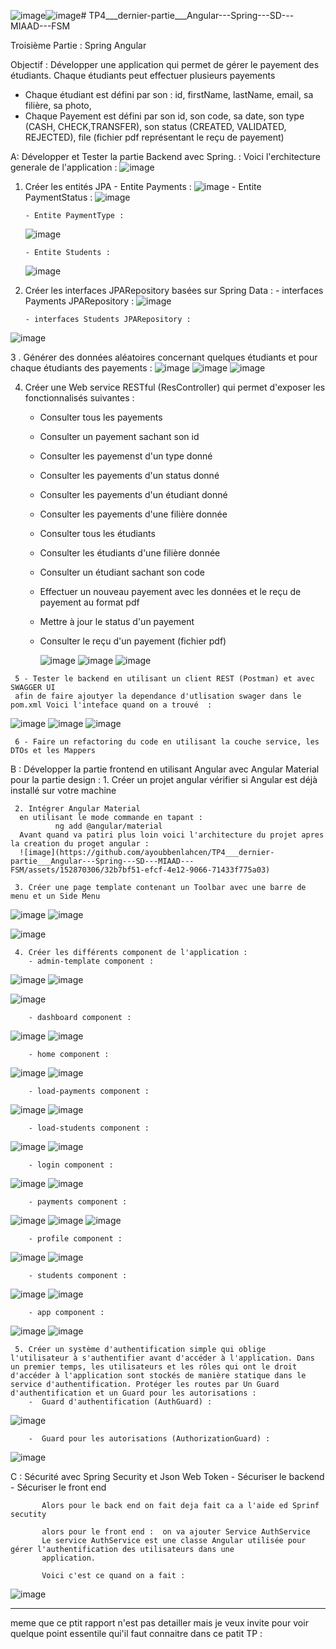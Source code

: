 ![image](https://github.com/ayoubbenlahcen/TP4___dernier-partie___Angular---Spring---SD---MIAAD---FSM/assets/152870306/2279f627-e4ae-4f1b-902d-08fa5db411e6)![image](https://github.com/ayoubbenlahcen/TP4___dernier-partie___Angular---Spring---SD---MIAAD---FSM/assets/152870306/04b0e4e5-805e-4bcf-8af1-bae9cfe4b13c)# TP4___dernier-partie___Angular---Spring---SD---MIAAD---FSM


Troisième Partie : Spring Angular

Objectif : 
Développer une application qui permet de gérer le payement des étudiants. Chaque étudiants peut effectuer plusieurs payements
- Chaque étudiant est défini par son : id, firstName, lastName, email, sa filière, sa photo,
- Chaque Payement est défini par son id, son code, sa date, son type (CASH, CHECK,TRANSFER), son status (CREATED, VALIDATED, REJECTED), file (fichier pdf représentant le reçu de payement)

A: Développer et Tester la partie Backend avec Spring. :
  Voici l'erchitecture generale de l'application : 
  ![image](https://github.com/ayoubbenlahcen/TP4___dernier-partie___Angular---Spring---SD---MIAAD---FSM/assets/152870306/a9ad2159-f2e3-49c8-9bc9-b676e6d76b25)

   1. Créer les entités JPA
          - Entite Payments : 
          ![image](https://github.com/ayoubbenlahcen/TP4___dernier-partie___Angular---Spring---SD---MIAAD---FSM/assets/152870306/a084e8b7-909d-47a0-a4dd-912e0347313d)
          - Entite PaymentStatus :
      ![image](https://github.com/ayoubbenlahcen/TP4___dernier-partie___Angular---Spring---SD---MIAAD---FSM/assets/152870306/8106eb83-8684-480c-a3d4-b66919c58ecf)
 
          - Entite PaymentType :
      ![image](https://github.com/ayoubbenlahcen/TP4___dernier-partie___Angular---Spring---SD---MIAAD---FSM/assets/152870306/3cf23e7f-75dc-466f-a8b3-74bc9628103e)

          - Entite Students :
      ![image](https://github.com/ayoubbenlahcen/TP4___dernier-partie___Angular---Spring---SD---MIAAD---FSM/assets/152870306/3cb454a0-4838-4045-b14a-82fa2803522a)
  
   2. Créer les interfaces JPARepository basées sur Spring Data :
          - interfaces Payments JPARepository  :
      ![image](https://github.com/ayoubbenlahcen/TP4___dernier-partie___Angular---Spring---SD---MIAAD---FSM/assets/152870306/1ac19d7a-8619-43cd-9a58-141bb958bfff)
      
          - interfaces Students JPARepository :
![image](https://github.com/ayoubbenlahcen/TP4___dernier-partie___Angular---Spring---SD---MIAAD---FSM/assets/152870306/59ee33fd-85a8-4d29-b4ab-3bd8d2b828a9)

   3 . Générer des données aléatoires concernant quelques étudiants et pour chaque étudiants des payements : 
   ![image](https://github.com/ayoubbenlahcen/TP4___dernier-partie___Angular---Spring---SD---MIAAD---FSM/assets/152870306/9df9ca36-0efa-4f77-b8a6-362ee68c46cb)
   ![image](https://github.com/ayoubbenlahcen/TP4___dernier-partie___Angular---Spring---SD---MIAAD---FSM/assets/152870306/ec3f755f-34ef-4f2f-aefc-db282815a7d1)
   ![image](https://github.com/ayoubbenlahcen/TP4___dernier-partie___Angular---Spring---SD---MIAAD---FSM/assets/152870306/804dd7c0-52a6-491c-83b5-82e433f585ee)

   4. Créer une Web service RESTful (ResController) qui permet d'exposer les fonctionnalisés suivantes :
        - Consulter tous les payements
        - Consulter un payement sachant son id
        - Consulter les payemenst d'un type donné
        - Consulter les payements d'un status donné
        - Consulter les payements d'un étudiant donné
        - Consulter les payements d'une filière donnée
        - Consulter tous les étudiants
        - Consulter les étudiants d'une filière donnée
        - Consulter un étudiant sachant son code
        - Effectuer un nouveau payement avec les données et le reçu de payement au format pdf
        - Mettre à jour le status d'un payement
        - Consulter le reçu d'un payement  (fichier pdf)

          ![image](https://github.com/ayoubbenlahcen/TP4___dernier-partie___Angular---Spring---SD---MIAAD---FSM/assets/152870306/09435de1-000a-4836-8d82-c6101db68241)
          ![image](https://github.com/ayoubbenlahcen/TP4___dernier-partie___Angular---Spring---SD---MIAAD---FSM/assets/152870306/eeda736c-9a9d-4bed-9d48-563f145e4f8a)
          ![image](https://github.com/ayoubbenlahcen/TP4___dernier-partie___Angular---Spring---SD---MIAAD---FSM/assets/152870306/5cd06198-fc4b-4294-8d68-06ea9dd5beb9)


     5 - Tester le backend en utilisant un client REST (Postman) et avec SWAGGER UI
     afin de faire ajoutyer la dependance d'utlisation swager dans le pom.xml Voici l'inteface quand on a trouvé  : 
![image](https://github.com/ayoubbenlahcen/TP4___dernier-partie___Angular---Spring---SD---MIAAD---FSM/assets/152870306/9540224c-f761-411f-9a0e-d2a18b94626a)
![image](https://github.com/ayoubbenlahcen/TP4___dernier-partie___Angular---Spring---SD---MIAAD---FSM/assets/152870306/7a9a2bf2-56b1-414f-bc16-f9c36097c4eb)
![image](https://github.com/ayoubbenlahcen/TP4___dernier-partie___Angular---Spring---SD---MIAAD---FSM/assets/152870306/f37d8e9c-b9b5-4eee-bf50-1b5e8da228df)

     6 - Faire un refactoring du code en utilisant la couche service, les DTOs et les Mappers
B : Développer la partie frontend en utilisant Angular avec Angular Material pour la partie design : 
     1. Créer un projet angular
          vérifier si Angular est déjà installé sur votre machine
          
     2. Intégrer Angular Material
      en utilisant le mode commande en tapant : 
              ng add @angular/material
      Avant quand va patiri plus loin voici l'architecture du projet apres la creation du proget angular : 
      ![image](https://github.com/ayoubbenlahcen/TP4___dernier-partie___Angular---Spring---SD---MIAAD---FSM/assets/152870306/32b7bf51-efcf-4e12-9066-71433f775a03)

     3. Créer une page template contenant un Toolbar avec une barre de menu et un Side Menu
  ![image](https://github.com/ayoubbenlahcen/TP4___dernier-partie___Angular---Spring---SD---MIAAD---FSM/assets/152870306/6a6fef9f-e2b5-4741-afa0-b674ba21041b)
![image](https://github.com/ayoubbenlahcen/TP4___dernier-partie___Angular---Spring---SD---MIAAD---FSM/assets/152870306/0a9dd6d6-8d13-4446-994c-796b1baf86b3)

![image](https://github.com/ayoubbenlahcen/TP4___dernier-partie___Angular---Spring---SD---MIAAD---FSM/assets/152870306/314913e2-3814-4d1b-b277-73508bf70e5a)

     4. Créer les différents component de l'application : 
        - admin-template component :
  ![image](https://github.com/ayoubbenlahcen/TP4___dernier-partie___Angular---Spring---SD---MIAAD---FSM/assets/152870306/55a71562-b8d5-4973-9331-f5a6f32c2fec)
![image](https://github.com/ayoubbenlahcen/TP4___dernier-partie___Angular---Spring---SD---MIAAD---FSM/assets/152870306/66e7b0de-bd16-46f0-afa7-29d6ed5570be)

![image](https://github.com/ayoubbenlahcen/TP4___dernier-partie___Angular---Spring---SD---MIAAD---FSM/assets/152870306/1183999a-9d36-4d87-a078-fe3e9b409909)

        - dashboard component :
  ![image](https://github.com/ayoubbenlahcen/TP4___dernier-partie___Angular---Spring---SD---MIAAD---FSM/assets/152870306/6dde98ff-9487-434b-ad66-b85a9cdc9f92)
![image](https://github.com/ayoubbenlahcen/TP4___dernier-partie___Angular---Spring---SD---MIAAD---FSM/assets/152870306/f43a3201-72a2-4bc6-8cf7-8f53e8da2517)

        - home component :
  ![image](https://github.com/ayoubbenlahcen/TP4___dernier-partie___Angular---Spring---SD---MIAAD---FSM/assets/152870306/09970a95-4658-4bc5-b11c-ccebc7d70faa)
![image](https://github.com/ayoubbenlahcen/TP4___dernier-partie___Angular---Spring---SD---MIAAD---FSM/assets/152870306/24d1e523-6600-4620-b6e6-7d06a6dd3b07)

        - load-payments component :
![image](https://github.com/ayoubbenlahcen/TP4___dernier-partie___Angular---Spring---SD---MIAAD---FSM/assets/152870306/9f1f1fb7-5ab6-4a10-a528-3013912b5554)
![image](https://github.com/ayoubbenlahcen/TP4___dernier-partie___Angular---Spring---SD---MIAAD---FSM/assets/152870306/0aaa559c-3594-406a-9fd9-5e460d2562c7)

        - load-students component :
![image](https://github.com/ayoubbenlahcen/TP4___dernier-partie___Angular---Spring---SD---MIAAD---FSM/assets/152870306/7de6719b-60fc-4477-ab92-9c86eb85ddd7)
![image](https://github.com/ayoubbenlahcen/TP4___dernier-partie___Angular---Spring---SD---MIAAD---FSM/assets/152870306/49255983-e0b5-41cc-bc1d-1e8923483ae0)

        - login component :
![image](https://github.com/ayoubbenlahcen/TP4___dernier-partie___Angular---Spring---SD---MIAAD---FSM/assets/152870306/7f8fb15b-a4db-4de5-bb5f-948c1cfc0af5)
![image](https://github.com/ayoubbenlahcen/TP4___dernier-partie___Angular---Spring---SD---MIAAD---FSM/assets/152870306/e3d7532f-5c44-4b23-adab-a21cd1564d17)


        - payments component :
![image](https://github.com/ayoubbenlahcen/TP4___dernier-partie___Angular---Spring---SD---MIAAD---FSM/assets/152870306/8c1d9287-f7f0-470c-84ec-2987f685d4de)
![image](https://github.com/ayoubbenlahcen/TP4___dernier-partie___Angular---Spring---SD---MIAAD---FSM/assets/152870306/80a0e79c-92ff-4a7c-87aa-e3834001135f)
![image](https://github.com/ayoubbenlahcen/TP4___dernier-partie___Angular---Spring---SD---MIAAD---FSM/assets/152870306/75c14b69-aade-4237-bfed-18f96e15bf8c)

        - profile component :
![image](https://github.com/ayoubbenlahcen/TP4___dernier-partie___Angular---Spring---SD---MIAAD---FSM/assets/152870306/a4fa9b2c-d79f-4866-aa47-e827d69f5ae1)
![image](https://github.com/ayoubbenlahcen/TP4___dernier-partie___Angular---Spring---SD---MIAAD---FSM/assets/152870306/812631f7-5ff0-4819-b318-9644356b5b58)

        - students component :
![image](https://github.com/ayoubbenlahcen/TP4___dernier-partie___Angular---Spring---SD---MIAAD---FSM/assets/152870306/dc53d042-da23-4a7a-8468-9765c24bdae1)
![image](https://github.com/ayoubbenlahcen/TP4___dernier-partie___Angular---Spring---SD---MIAAD---FSM/assets/152870306/3784da9a-e84d-44b9-8980-037f7f2fa91a)

        - app component :
![image](https://github.com/ayoubbenlahcen/TP4___dernier-partie___Angular---Spring---SD---MIAAD---FSM/assets/152870306/e97e5f5f-e3e8-4e9c-b6fb-eaf7cbcd4c52)
![image](https://github.com/ayoubbenlahcen/TP4___dernier-partie___Angular---Spring---SD---MIAAD---FSM/assets/152870306/401a6370-5889-43ab-8eb1-2016efe4537c)

     5. Créer un système d'authentification simple qui oblige l'utilisateur à s'authentifier avant d'accéder à l'application. Dans un premier temps, les utilisateurs et les rôles qui ont le droit d'accéder à l'application sont stockés de manière statique dans le service d'authentification. Protéger les routes par Un Guard d'authentification et un Guard pour les autorisations :
        -  Guard d'authentification (AuthGuard) :
![image](https://github.com/ayoubbenlahcen/TP4___dernier-partie___Angular---Spring---SD---MIAAD---FSM/assets/152870306/873cc7df-9070-4367-a0aa-b1538027689b)

        -  Guard pour les autorisations (AuthorizationGuard) :
![image](https://github.com/ayoubbenlahcen/TP4___dernier-partie___Angular---Spring---SD---MIAAD---FSM/assets/152870306/a1a13a11-92a0-4bc2-9f69-46d7ea1fb736)

  C : Sécurité avec Spring Security et Json Web Token
           - Sécuriser le backend
           - Sécuriser le front end

           Alors pour le back end on fait deja fait ca a l'aide ed Sprinf secutity 

           alors pour le front end :  on va ajouter Service AuthService
           Le service AuthService est une classe Angular utilisée pour gérer l'authentification des utilisateurs dans une
           application.

           Voici c'est ce quand on a fait : 
![image](https://github.com/ayoubbenlahcen/TP4___dernier-partie___Angular---Spring---SD---MIAAD---FSM/assets/152870306/ab9b90b6-88f0-4b80-9a77-dd59fc8440f5)

********************************************************************************************************************************
meme que ce ptit rapport n'est pas detailler mais je veux invite pour voir quelque point essentile qui'il faut connaitre dans ce patit TP : 

           
